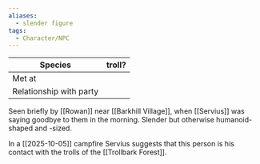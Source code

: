 ```yaml
---
aliases:
  - slender figure
tags:
  - Character/NPC
---
```


| Species                 | troll?  |
| ----------------------- | ------- |
| Met at                  |         |
| Relationship with party |         |

Seen briefly by [[Rowan]] near [[Barkhill Village]], when [[Servius]] was saying goodbye to them in the morning.
Slender but otherwise humanoid-shaped and -sized.

In a [[2025-10-05]] campfire Servius suggests that this person is his contact with the trolls of the [[Trollbark Forest]].